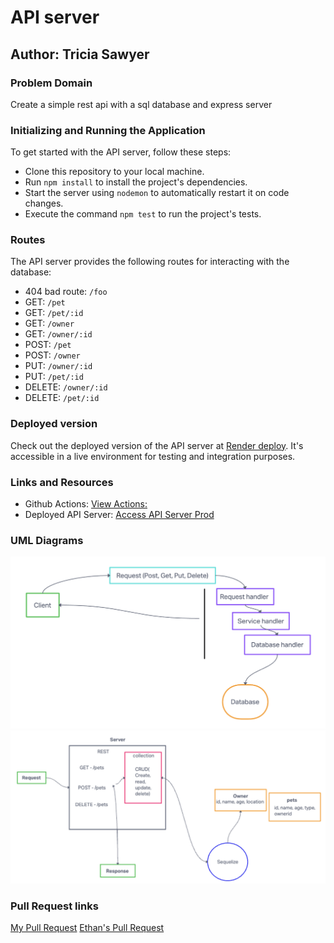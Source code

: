 # API server

## Author: Tricia Sawyer

### Problem Domain

Create a simple rest api with a sql database and express server

### Initializing and Running the Application

To get started with the API server, follow these steps:

- Clone this repository to your local machine.
- Run `npm install` to install the project's dependencies.
- Start the server using `nodemon` to automatically restart it on code changes.
- Execute the command `npm test` to run the project's tests.

### Routes

The API server provides the following routes for interacting with the database:

- 404 bad route: `/foo`
- GET: `/pet`
- GET: `/pet/:id`
- GET: `/owner`
- GET: `/owner/:id`
- POST: `/pet`
- POST: `/owner`
- PUT: `/owner/:id`
- PUT: `/pet/:id`
- DELETE: `/owner/:id`
- DELETE: `/pet/:id`

### Deployed version

Check out the deployed version of the API server at [Render deploy](https://api-server-prod-3588.onrender.com). It's accessible in a live environment for testing and integration purposes.

### Links and Resources

- Github Actions: [View Actions:](https://github.com/triciasawyer/api-server/actions)
- Deployed API Server: [Access API Server Prod](https://api-server-prod-3588.onrender.com)

### UML Diagrams

![Phase 1 UML Diagram](./assets/phase1.png)
![Phase 2 UML Diagram](./assets/phase2.png)

### Pull Request links

[My Pull Request](https://github.com/triciasawyer/api-server-ethanStorm/pull/1)
[Ethan's Pull Request](https://github.com/triciasawyer/api-server/pull/2)
